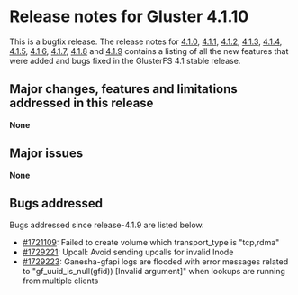 # Release notes for Gluster 4.1.10

This is a bugfix release. The release notes for  [4.1.0](4.1.0.md), [4.1.1](4.1.1.md),
[4.1.2](4.1.2.md), [4.1.3](4.1.3.md), [4.1.4](4.1.4.md), [4.1.5](4.1.5.md),
[4.1.6](4.1.6.md), [4.1.7](4.1.7.md), [4.1.8](4.1.8.md) and [4.1.9](4.1.9.md)
contains a listing of all the new features that were added and bugs fixed
in the GlusterFS 4.1 stable release.

## Major changes, features and limitations addressed in this release

**None**

## Major issues

**None**

## Bugs addressed

Bugs addressed since release-4.1.9 are listed below.

- [#1721109](https://bugzilla.redhat.com/1721109): Failed to create volume which transport_type is "tcp,rdma"
- [#1729221](https://bugzilla.redhat.com/1729221): Upcall: Avoid sending upcalls for invalid Inode
- [#1729223](https://bugzilla.redhat.com/1729223): Ganesha-gfapi logs are flooded with error messages related to "gf_uuid_is_null(gfid)) [Invalid argument]" when lookups are running from multiple clients
